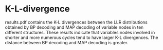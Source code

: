 # K-L-divergence
results.pdf contains the K-L divergences between the LLR distributions obtained by BP decoding and MAP decoding of variable nodes in ten different structures. These results indicate that variables nodes involved in shorter and more numerous cycles tend to have larger K-L divergences. The distance between BP decoding and MAP decoding is greater.
